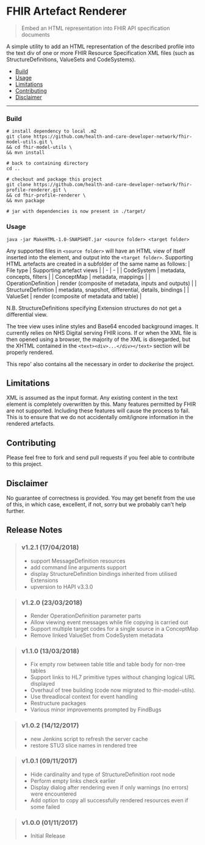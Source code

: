 # FHIR Artefact Renderer
> Embed an HTML representation into FHIR API specification documents

A simple utility to add an HTML representation of the described profile into the text div of one or more FHIR Resource Specification XML files (such as StructureDefinitions, ValueSets and CodeSystems).
- [Build](#Build)
- [Usage](#Usage)
- [Limitations](#Limitations)
- [Contributing](#Contributing)
- [Disclaimer](#Disclaimer)
---
### Build
```
# install dependency to local .m2
git clone https://github.com/health-and-care-developer-network/fhir-model-utils.git \
&& cd fhir-model-utils \
&& mvn install

# back to containing directory
cd ..

# checkout and package this project
git clone https://github.com/health-and-care-developer-network/fhir-profile-renderer.git \
&& cd fhir-profile-renderer \
&& mvn package

# jar with dependencies is now present in ./target/
```
### Usage
```
java -jar MakeHTML-1.0-SNAPSHOT.jar <source folder> <target folder>
```

Any supported files in `<source folder>` will have an HTML view of itself inserted into the *<text>* element, and output into the `<target folder>`. Supporting HTML artefacts are created in a subfolder of the same name as follows:
| File type             | Supporting artefact views                             |
| -                     | -                                                     |
| CodeSystem            | metadata, concepts, filters                           |
| ConceptMap            | metadata, mappings                                    |
| OperationDefinition   | render (composite of metadata, inputs and outputs)    |
| StructureDefinition   | metadata, snapshot, differential, details, bindings   |
| ValueSet              | render (composite of metadata and table)              |

N.B. StructureDefinitions specifying Extension structures do not get a differential view.

The tree view uses inline styles and Base64 encoded background images. It currently relies on NHS Digital serving FHIR icons.
If or when the XML file is then opened using a browser, the majority of the XML is disregarded, but the XHTML contained in the `<text><div>...</div></text>` section will be properly rendered.

This repo' also contains all the necessary in order to *dockerise* the project.

## Limitations
XML is assumed as the input format.
Any existing content in the text element is completely overwritten by this.
Many features permitted by FHIR are not supported. Including these features will cause the process to fail. This is to ensure that we do not accidentally omit/ignore information in the rendered artefacts.

## Contributing
Please feel free to fork and send pull requests if you feel able to contribute to this project.

## Disclaimer
No guarantee of correctness is provided. You may get benefit from the use of this, in which case, excellent, if not, sorry but we probably can't help further.

## Release Notes

> ### v1.2.1 (17/04/2018)
> - support MessageDefinition resources
> - add command line arguments support
> - display StructureDefinition bindings inherited from utilised Extensions
> - upversion to HAPI v3.3.0

> ### v1.2.0 (23/03/2018)
> - Render OperationDefinition parameter parts
> - Allow viewing event messages while file copying is carried out
> - Support multiple target codes for a single source in a ConceptMap
> - Remove linked ValueSet from CodeSystem metadata

> ### v1.1.0 (13/03/2018)
> - Fix empty row between table title and table body for non-tree tables
> - Support links to HL7 primitive types without changing logical URL displayed
> - Overhaul of tree building (code now migrated to fhir-model-utils).
> - Use threadlocal context for event handling
> - Restructure packages
> - Various minor improvements prompted by FindBugs

> ### v1.0.2 (14/12/2017)
> - new Jenkins script to refresh the server cache
> - restore STU3 slice names in rendered tree

> ### v1.0.1 (09/11/2017)
> - Hide cardinality and type of StructureDefinition root node
> - Perform empty links check earlier
> - Display dialog after rendering even if only warnings (no errors) were encountered
> - Add option to copy all successfully rendered resources even if some failed

> ### v1.0.0 (01/11/2017)
> - Initial Release
